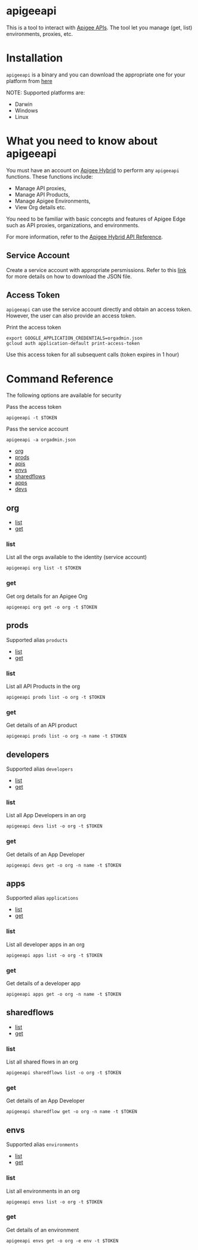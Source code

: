 # apigeeapi

This is a tool to interact with [Apigee APIs](https://apigee.googleapis.com). The tool let you manage (get, list) environments, proxies, etc.

# Installation

`apigeeapi` is a binary and you can download the appropriate one for your platform from [here](https://github.com/srinandan/apigeeapi/releases)

NOTE: Supported platforms are:
* Darwin
* Windows
* Linux

# What you need to know about apigeeapi

You must have an account on [Apigee Hybrid](https://docs.apigee.com/hybrid/beta2) to perform any `apigeeapi` functions. These functions include:

* Manage API proxies,
* Manage API Products,
* Manage Apigee Environments,
* View Org details etc.

You need to be familiar with basic concepts and features of Apigee Edge such as API proxies, organizations, and environments.

For more information, refer to the [Apigee Hybrid API Reference](https://docs.apigee.com/hybrid/beta2/reference/apis/rest/index).

## Service Account

Create a service account with appropriate persmissions. Refer to this [link](https://docs.apigee.com/hybrid/beta2/precog-serviceaccounts) for more details on how to download the JSON file.

## Access Token

`apigeeapi` can use the service account directly and obtain an access token. However, the user can also provide an access token. 

Print the access token 

```
export GOOGLE_APPLICATION_CREDENTIALS=orgadmin.json
gcloud auth application-default print-access-token
```

Use this access token for all subsequent calls (token expires in 1 hour)

# Command Reference

The following options are available for security

Pass the access token
```
apigeeapi -t $TOKEN
```

Pass the service account

```
apigeeapi -a orgadmin.json
```

* [org](#org)
* [prods](#prods)
* [apis](#apis)
* [envs](#env)
* [sharedflows](#sf)
* [apps](#apps)
* [devs](#devs)

## <a name="org"/> org

* [list](#listorgs)
* [get](#getorg)

### <a name="listorgs"/> list

List all the orgs available to the identity (service account)

```
apigeeapi org list -t $TOKEN
```

### <a name="getorg"/> get

Get org details for an Apigee Org

```
apigeeapi org get -o org -t $TOKEN
```

## <a name="prods"/> prods

Supported alias `products`

* [list](#listproducts)
* [get](#getproduct)

### <a name="listproducts"/> list

List all API Products in the org

```
apigeeapi prods list -o org -t $TOKEN
```

### <a name ="getproduct"/> get

Get details of an API product

```
apigeeapi prods list -o org -n name -t $TOKEN
```

## <a name="devs"/> developers

Supported alias `developers`

* [list](#listdevs)
* [get](#getdev)

### <a name="listdevs"/> list

List all App Developers in an org

```
apigeeapi devs list -o org -t $TOKEN
```

### <a name ="getdev"/> get

Get details of an App Developer

```
apigeeapi devs get -o org -n name -t $TOKEN
```

## <a name="apps"/> apps

Supported alias `applications`

* [list](#listapps)
* [get](#getapp)

### <a name="listapps"/> list

List all developer apps in an org

```
apigeeapi apps list -o org -t $TOKEN
```

### <a name ="getapp"/> get

Get details of a developer app

```
apigeeapi apps get -o org -n name -t $TOKEN
```

## <a name="sf"/> sharedflows

* [list](#listsf)
* [get](#getsf)

### <a name="listsf"/> list

List all shared flows in an org

```
apigeeapi sharedflows list -o org -t $TOKEN
```

### <a name ="getsf"/> get

Get details of an App Developer

```
apigeeapi sharedflow get -o org -n name -t $TOKEN
```

## <a name="env"/> envs

Supported alias `environments`

* [list](#listenv)
* [get](#getsf)

### <a name="listenv"/> list

List all environments in an org

```
apigeeapi envs list -o org -t $TOKEN
```

### <a name ="getenv"/> get

Get details of an environment

```
apigeeapi envs get -o org -e env -t $TOKEN
```

